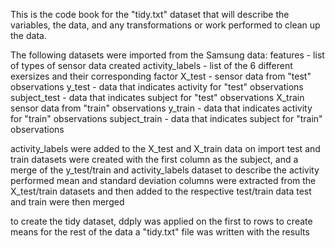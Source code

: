 This is the code book for the "tidy.txt" dataset that will describe the variables, the data, and any transformations or work performed to clean up the data.

The following datasets were imported from the Samsung data:
features - list of types of sensor data created
activity_labels - list of the 6 different exersizes and their corresponding factor
X_test - sensor data from "test" observations
y_test - data that indicates activity for "test" observations 
subject_test - data that indicates subject for "test" observations
X_train sensor data from "train" observations
y_train - data that indicates activity for "train" observations
subject_train - data that indicates subject for "train" observations

activity_labels were added to the X_test and X_train data on import
test and train datasets were created with the first column as the subject, and a merge of the y_test/train and activity_labels dataset to describe the activity performed
mean and standard deviation columns were extracted from the X_test/train datasets and then added to the respective test/train data
test and train were then merged

to create the tidy dataset, ddply was applied on the first to rows to create means for the rest of the data
a "tidy.txt" file was written with the results
